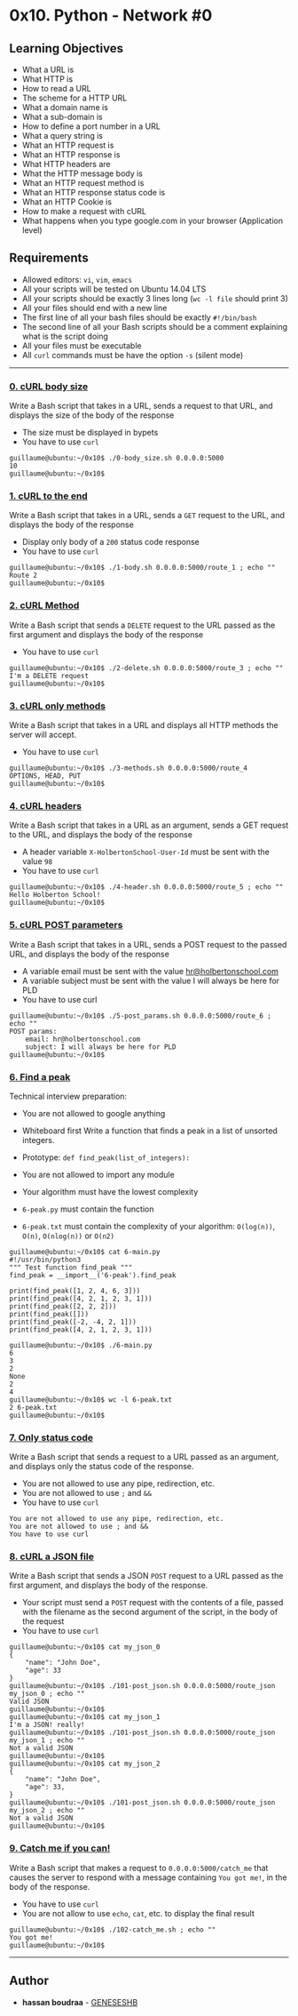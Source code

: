 # 0x10. Python - Network #0

## Learning Objectives
* What a URL is
* What HTTP is
* How to read a URL
* The scheme for a HTTP URL
* What a domain name is
* What a sub-domain is
* How to define a port number in a URL
* What a query string is
* What an HTTP request is
* What an HTTP response is
* What HTTP headers are
* What the HTTP message body is
* What an HTTP request method is
* What an HTTP response status code is
* What an HTTP Cookie is
* How to make a request with cURL
* What happens when you type google.com in your browser (Application level)

## Requirements
* Allowed editors: `vi`, `vim`, `emacs`
* All your scripts will be tested on Ubuntu 14.04 LTS
* All your scripts should be exactly 3 lines long (`wc -l file` should print 3)
* All your files should end with a new line
* The first line of all your bash files should be exactly `#!/bin/bash`
* The second line of all your Bash scripts should be a comment explaining what is the script doing
* All your files must be executable
* All `curl` commands must be have the option `-s` (silent mode)

---

### [0. cURL body size](./0-body_size.sh)
Write a Bash script that takes in a URL, sends a request to that URL, and displays the size of the body of the response
* The size must be displayed in bypets
* You have to use `curl`
```
guillaume@ubuntu:~/0x10$ ./0-body_size.sh 0.0.0.0:5000
10
guillaume@ubuntu:~/0x10$ 
```

### [1. cURL to the end](./1-body.sh)
Write a Bash script that takes in a URL, sends a `GET` request to the URL, and displays the body of the response
* Display only body of a `200` status code response
* You have to use `curl`
```
guillaume@ubuntu:~/0x10$ ./1-body.sh 0.0.0.0:5000/route_1 ; echo ""
Route 2
guillaume@ubuntu:~/0x10$ 
```

### [2. cURL Method](./2-delete.sh)
Write a Bash script that sends a `DELETE` request to the URL passed as the first argument and displays the body of the response
* You have to use `curl`
```
guillaume@ubuntu:~/0x10$ ./2-delete.sh 0.0.0.0:5000/route_3 ; echo ""
I'm a DELETE request
guillaume@ubuntu:~/0x10$ 
```

### [3. cURL only methods](./3-methods.sh)
Write a Bash script that takes in a URL and displays all HTTP methods the server will accept.
* You have to use `curl`
```
guillaume@ubuntu:~/0x10$ ./3-methods.sh 0.0.0.0:5000/route_4
OPTIONS, HEAD, PUT
guillaume@ubuntu:~/0x10$ 
```

### [4. cURL headers](./4-header.sh)
Write a Bash script that takes in a URL as an argument, sends a GET request to the URL, and displays the body of the response
* A header variable `X-HolbertonSchool-User-Id` must be sent with the value `98`
* You have to use `curl`
```
guillaume@ubuntu:~/0x10$ ./4-header.sh 0.0.0.0:5000/route_5 ; echo ""
Hello Holberton School!
guillaume@ubuntu:~/0x10$ 
```

### [5. cURL POST parameters](./5-post_params.sh)
Write a Bash script that takes in a URL, sends a POST request to the passed URL, and displays the body of the response
* A variable email must be sent with the value hr@holbertonschool.com
* A variable subject must be sent with the value I will always be here for PLD
* You have to use curl
```
guillaume@ubuntu:~/0x10$ ./5-post_params.sh 0.0.0.0:5000/route_6 ; echo ""
POST params:
    email: hr@holbertonschool.com
    subject: I will always be here for PLD
guillaume@ubuntu:~/0x10$ 
```

### [6. Find a peak](./6-peak.py)
Technical interview preparation:

* You are not allowed to google anything
* Whiteboard first
Write a function that finds a peak in a list of unsorted integers.

* Prototype: `def find_peak(list_of_integers):`
* You are not allowed to import any module
* Your algorithm must have the lowest complexity
* `6-peak.py` must contain the function
* `6-peak.txt` must contain the complexity of your algorithm: `O(log(n))`, `O(n)`, `O(nlog(n))` or `O(n2)`
```
guillaume@ubuntu:~/0x10$ cat 6-main.py
#!/usr/bin/python3
""" Test function find_peak """
find_peak = __import__('6-peak').find_peak

print(find_peak([1, 2, 4, 6, 3]))
print(find_peak([4, 2, 1, 2, 3, 1]))
print(find_peak([2, 2, 2]))
print(find_peak([]))
print(find_peak([-2, -4, 2, 1]))
print(find_peak([4, 2, 1, 2, 3, 1]))

guillaume@ubuntu:~/0x10$ ./6-main.py
6
3
2
None
2
4
guillaume@ubuntu:~/0x10$ wc -l 6-peak.txt 
2 6-peak.txt
guillaume@ubuntu:~/0x10$
```

### [7. Only status code](./100-status_code.sh)
Write a Bash script that sends a request to a URL passed as an argument, and displays only the status code of the response.
* You are not allowed to use any pipe, redirection, etc.
* You are not allowed to use `;` and `&&`
* You have to use `curl`
```
You are not allowed to use any pipe, redirection, etc.
You are not allowed to use ; and &&
You have to use curl
```

### [8. cURL a JSON file](./101-post_json.sh)
Write a Bash script that sends a JSON `POST` request to a URL passed as the first argument, and displays the body of the response.
* Your script must send a `POST` request with the contents of a file, passed with the filename as the second argument of the script, in the body of the request
* You have to use `curl`
```
guillaume@ubuntu:~/0x10$ cat my_json_0
{
    "name": "John Doe",
    "age": 33
}
guillaume@ubuntu:~/0x10$ ./101-post_json.sh 0.0.0.0:5000/route_json my_json_0 ; echo ""
Valid JSON
guillaume@ubuntu:~/0x10$ 
guillaume@ubuntu:~/0x10$ cat my_json_1
I'm a JSON! really!
guillaume@ubuntu:~/0x10$ ./101-post_json.sh 0.0.0.0:5000/route_json my_json_1 ; echo ""
Not a valid JSON
guillaume@ubuntu:~/0x10$ 
guillaume@ubuntu:~/0x10$ cat my_json_2
{
    "name": "John Doe",
    "age": 33,
}
guillaume@ubuntu:~/0x10$ ./101-post_json.sh 0.0.0.0:5000/route_json my_json_2 ; echo ""
Not a valid JSON
guillaume@ubuntu:~/0x10$ 
```

### [9. Catch me if you can!](./102-catch_me.sh)
Write a Bash script that makes a request to `0.0.0.0:5000/catch_me` that causes the server to respond with a message containing `You got me!`, in the body of the response.
* You have to use `curl`
* You are not allow to use `echo`, `cat`, etc. to display the final result
```
guillaume@ubuntu:~/0x10$ ./102-catch_me.sh ; echo ""
You got me!
guillaume@ubuntu:~/0x10$ 
```

---

## Author
* **hassan boudraa** - [GENESESHB](https://github.com/GENESESHB/)
